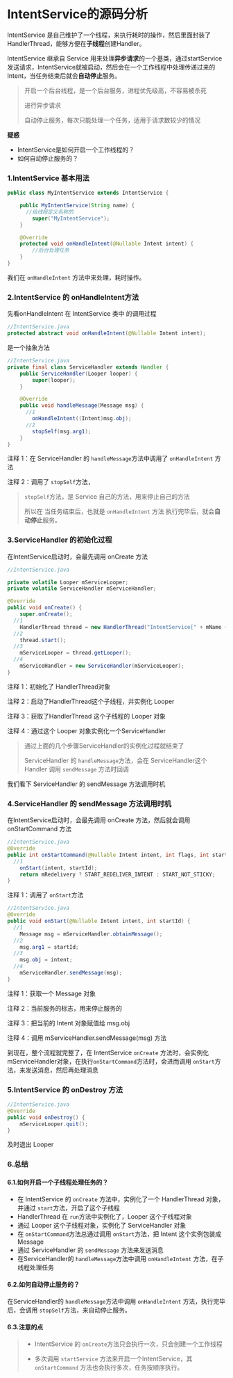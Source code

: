 

# IntentService的源码分析

IntentService 是自己维护了一个线程，来执行耗时的操作，然后里面封装了HandlerThread，能够方便在**子线程**创建Handler。

IntentService 继承自 Service 用来处理**异步请求**的一个基类，通过startService发送请求，IntentService就被启动，然后会在一个工作线程中处理传递过来的Intent，当任务结束后就会**自动停止**服务。

> 开启一个后台线程，是一个后台服务，进程优先级高，不容易被杀死
>
> 进行异步请求
>
> 自动停止服务，每次只能处理一个任务，适用于请求数较少的情况

**疑惑**

* IntentService是如何开启一个工作线程的？
* 如何自动停止服务的？

### 1.IntentService 基本用法

```java
public class MyIntentService extends IntentService {

    public MyIntentService(String name) {
      //给线程定义名称的
        super("MyIntentService");
    }

    @Override
    protected void onHandleIntent(@Nullable Intent intent) {
        //后台处理任务
    }
}
```

我们在 `onHandleIntent` 方法中来处理，耗时操作。

### 2.IntentService 的 onHandleIntent方法

先看onHandleIntent 在 IntentService 类中 的调用过程

```java
//IntentService.java
protected abstract void onHandleIntent(@Nullable Intent intent);
```

是一个抽象方法

```java
//IntentService.java
private final class ServiceHandler extends Handler {
    public ServiceHandler(Looper looper) {
        super(looper);
    }

    @Override
    public void handleMessage(Message msg) {
      //1
        onHandleIntent((Intent)msg.obj);
      //2
        stopSelf(msg.arg1);
    }
}
```

注释 1：在 ServiceHandler 的 `handleMessage`方法中调用了 `onHandleIntent` 方法

注释 2：调用了 `stopSelf`方法，

>  `stopSelf`方法，是 Service 自己的方法，用来停止自己的方法
>
> 所以在 当任务结束后，也就是 `onHandleIntent` 方法 执行完毕后，就会**自动停止**服务。

### 3.ServiceHandler 的初始化过程

在IntentService启动时，会最先调用 onCreate 方法

```java
//IntentService.java

private volatile Looper mServiceLooper;
private volatile ServiceHandler mServiceHandler;

@Override
public void onCreate() {
    super.onCreate();
  //1
    HandlerThread thread = new HandlerThread("IntentService[" + mName + "]");
  //2
    thread.start();
  //3
    mServiceLooper = thread.getLooper();
  //4
    mServiceHandler = new ServiceHandler(mServiceLooper);
}
```

注释 1：初始化了 HandlerThread对象

注释 2：启动了HandlerThread这个子线程，并实例化 Looper

注释 3：获取了HandlerThread 这个子线程的 Looper 对象

注释 4：通过这个 Looper 对象实例化一个ServiceHandler

> 通过上面的几个步骤ServiceHandler的实例化过程就结束了
>
> ServiceHandler 的 `handleMessage`方法，会在 ServiceHandler这个 Handler 调用 `sendMessage` 方法时回调

我们看下 ServiceHandler 的 sendMessage 方法调用时机

### 4.ServiceHandler 的 sendMessage 方法调用时机

在IntentService启动时，会最先调用 onCreate 方法，然后就会调用 onStartCommand 方法

```java
//IntentService.java
@Override
public int onStartCommand(@Nullable Intent intent, int flags, int startId) {
  //1
    onStart(intent, startId);
    return mRedelivery ? START_REDELIVER_INTENT : START_NOT_STICKY;
}
```

注释 1：调用了 `onStart`方法

```java
//IntentService.java
@Override
public void onStart(@Nullable Intent intent, int startId) {
  //1
    Message msg = mServiceHandler.obtainMessage();
  //2
    msg.arg1 = startId;
  //3
    msg.obj = intent;
  //4
    mServiceHandler.sendMessage(msg);
}
```

注释 1：获取一个 Message 对象

注释 2：当前服务的标志，用来停止服务的

注释 3：把当前的 Intent 对象赋值给 msg.obj

注释 4：调用 mServiceHandler.sendMessage(msg) 方法

到现在，整个流程就完整了，在 IntentService `onCreate` 方法时，会实例化 mServiceHandler对象，在执行`onStartCommand`方法时，会进而调用 `onStart`方法，来发送消息，然后再处理消息

### 5.IntentService 的 onDestroy 方法

```java
//IntentService.java
@Override
public void onDestroy() {
    mServiceLooper.quit();
}
```

及时退出 Looper

### 6.总结

#### 6.1.如何开启一个子线程处理任务的？

* 在 IntentService 的 `onCreate` 方法中，实例化了一个 HandlerThread 对象，并通过 `start`方法，开启了这个子线程
* HandlerThread 在 `run`方法中实例化了，Looper 这个子线程对象
* 通过 Looper 这个子线程对象，实例化了 ServiceHandler 对象
* 在 `onStartCommand`方法总通过调用 `onStart`方法，把 Intent 这个实例包装成 Message
* 通过 ServiceHandler 的 `sendMessage` 方法来发送消息
* 在ServiceHandler的 `handleMessage`方法中调用 `onHandleIntent` 方法，在子线程处理任务

#### 6.2.如何自动停止服务的？

在ServiceHandler的 `handleMessage`方法中调用 `onHandleIntent` 方法，执行完毕后，会调用 `stopSelf`方法，来自动停止服务。

#### 6.3.注意的点

> * IntentService 的 `onCreate`方法只会执行一次，只会创建一个工作线程
>
> * 多次调用 `startService` 方法来开启一个IntentService，其 `onStartCommand` 方法也会执行多次，任务按顺序执行。